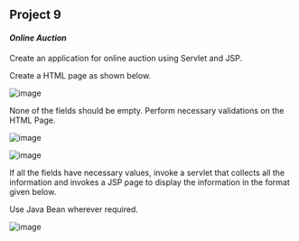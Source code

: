 ## Project 9

#### _Online Auction_

Create an application for online auction using Servlet and JSP.

Create a HTML page as shown below.

![image](https://user-images.githubusercontent.com/83420185/166309541-0385d0bf-8114-4310-bd73-26de4a953331.png)

None of the fields should be empty. Perform necessary validations on the HTML Page.

![image](https://user-images.githubusercontent.com/83420185/166309558-9aee792d-e072-4577-8596-0aa7027d9c20.png)

![image](https://user-images.githubusercontent.com/83420185/166309628-ec0d534e-2b2b-4757-9043-8d61b3fa2847.png)

If all the fields have necessary values, invoke a servlet that collects all the information and invokes a JSP page to display the information in the format given below.

Use Java Bean wherever required.

![image](https://user-images.githubusercontent.com/83420185/166309655-13d8dc0b-3d94-4010-a49f-b1ab645b77c5.png)
